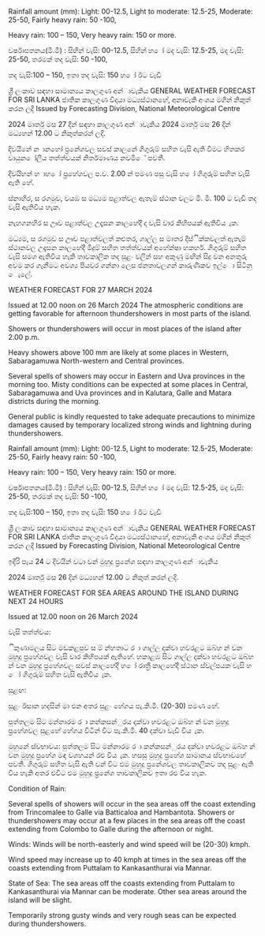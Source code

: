 Rainfall amount (mm): Light: 00-12.5, Light to moderate: 12.5-25, Moderate: 25-50, Fairly heavy rain: 50 -100,

Heavy rain: 100 – 150, Very heavy rain: 150 or more.

වර්ෂාපතනය(මි.මී) : සිහින් වැසි: 00-12.5, සිහින් හ ෝ මද වැසි: 12.5-25, මද වැසි: 25-50, තරමක් තද වැසි: 50 -100,

තද වැසි:100 – 150, ඉතා තද වැසි: 150 හ ෝ ඊට වැඩි

ශ්‍රී ලංකාව සඳහා සාමාන්‍යය කාලගුණ අන්‍ාවැකිය GENERAL WEATHER FORECAST FOR SRI LANKA ජාතික කාලගුණ විදයා මධ්‍යස්ථානහේ, අනාවැකි අංශය මගින් නිකුත් කරන ලදි Issued by Forecasting Division, National Meteorological Centre

2024 මාර්තු මස 27 දින්‍ සඳහා කාලගුණ අන්‍ාවැකිය 2024 මාර්තු මස 26 දින්‍ මධ්‍යහන්‍ 12.00 ට නිකුත්කරන්‍ ලදි.

දිවයිනේ න ානහෝ ප්‍රනේශවල සවස් කාලනේ ගිගුරුම් සහිත වැසි ඇති වීමට හිතකර වායුන ෝලීය තත්ත්වයක් නිර්තමාණය නවමිේ පවතී.

දිවයිහන් හ ාහ ෝ ප්‍රහේශවල ප.ව. 2.00 න් පමණ පසු වැසි හ ෝ ගිගුරුම් සහිත වැසි ඇති හේ.

ස්නාහිර, ස රගමුව, වයඹ ස මධ්‍යම පළාත්වල ඇතැම් ස්ථාන වලට මි. මී. 100 ට වැඩි තද වැසි ඇතිවිය හැක.

නැහගනහිර ස ඌව පළාත්වල උදෑසන කාලහේදී ද වැසි වාර කිහිපයක් ඇතිවිය ැක.

මධ්‍යම, ස රගමුව ස ඌව පළාත්වලත් කළුතර, ගාල්ල ස මාතර දිස්ික්කවලත් ඇතැම් ස්ථානවල උදෑසන කාලහේදී මීදුම් සහිත තත්ත්වයක් අහේක්ෂා හකහර්. ගිගුරුම් සහිත වැසි සමග ඇතිවිය හැකි තාවකාලික තද සුළං වලින් සහ අකුණු මඟින් සිදු වන අනතුරු අවම කර ගැනීමට අවශ්‍ය පියවර ගන්නා ලෙස ජනතාවලගන් කාරුණිකව ඉල්ො සිටිනු ෙැලේ.

WEATHER FORECAST FOR 27 MARCH 2024

Issued at 12.00 noon on 26 March 2024 The atmospheric conditions are getting favorable for afternoon thundershowers in most parts of the island.

Showers or thundershowers will occur in most places of the island after 2.00 p.m.

Heavy showers above 100 mm are likely at some places in Western, Sabaragamuwa North-western and Central provinces.

Several spells of showers may occur in Eastern and Uva provinces in the morning too. Misty conditions can be expected at some places in Central, Sabaragamuwa and Uva provinces and in Kalutara, Galle and Matara districts during the morning.

General public is kindly requested to take adequate precautions to minimize damages caused by temporary localized strong winds and lightning during thundershowers.

Rainfall amount (mm): Light: 00-12.5, Light to moderate: 12.5-25, Moderate: 25-50, Fairly heavy rain: 50 -100,

Heavy rain: 100 – 150, Very heavy rain: 150 or more.

වර්ෂාපතනය(මි.මී) : සිහින් වැසි: 00-12.5, සිහින් හ ෝ මද වැසි: 12.5-25, මද වැසි: 25-50, තරමක් තද වැසි: 50 -100,

තද වැසි:100 – 150, ඉතා තද වැසි: 150 හ ෝ ඊට වැඩි

ශ්‍රී ලංකාව සඳහා සාමාන්‍යය කාලගුණ අන්‍ාවැකිය GENERAL WEATHER FORECAST FOR SRI LANKA ජාතික කාලගුණ විදයා මධ්‍යස්ථානහේ, අනාවැකි අංශය මගින් නිකුත් කරන ලදි Issued by Forecasting Division, National Meteorological Centre

ඉදිරි පැය 24 ට දිවයින්‍ වටා වන්‍ මුහුදු ප්‍රනේශ සඳහා කාලගුණ අන්‍ාවැකිය

2024 මාර්තු මස 26 දින්‍ මධ්‍යහන්‍ 12.00 ට නිකුත් කරන්‍ ලදි.

WEATHER FORECAST FOR SEA AREAS AROUND THE ISLAND DURING NEXT 24 HOURS

Issued at 12.00 noon on 26 March 2024

වැසි තත්ත්වය:

ිකුණාමලය සිට මඩකළපුව ස ම් න්හතාට ර ා ගාල්ල දක්වා හවරළට ඔබ්හ න් වන මුහුදු ප්‍රහේශවල වැසි වාර කිහිපයක් ඇතිහේ. හකාළඹ සිට ගාල්ල දක්වා හවරළට ඔබ්හ න් වන මුහුදු ප්‍රහේශවල සවස් කාලහේදී හ ෝ රාත්‍රී කාලහේදී ස්ථාන ස්වල්පයක වැසි හ ෝ ගිගුරුම් සහිත වැසි ඇතිවිය ැක.

සුළඟ:

සුළං ඊසාන හදසින් මා එන අතර සුළං හේගය පැ.කි.මී. (20-30) පමණ හේ.

පුත්තලම සිට මන්නාරම ර ා කන්කසන්ුරය දක්වා හවරළට ඔබ්හ න් වන මුහුදු ප්‍රහේශවල සුළහේ හේගය විටින් විට පැ.කි.මී. 40 දක්වා වැඩි විය ැක.

මුහුනේ ස්වභාවය: පුත්තලම සිට මන්නාරම ර ා කන්කසන්ුරය දක්වා හවරළට ඔබ්හ න් වන මුහුදු ප්‍රහේශ මඳ වශහයන් රළු විය ැක. හසසු මුහුදු ප්‍රහේශ සාමානය ස්වභාවහේ පවතී. ගිගුරුම් සහිත වැසි ඇති වන්‍ විට එම මුහුදු ප්‍රනේශවල තාවකාලිකව තද සුළං ඇති විය හැකි අතර එවිට එම මුහුදු ප්‍රනේශ තාවකාලිකව ඉතා රළු විය හැක.

Condition of Rain:

Several spells of showers will occur in the sea areas off the coast extending from Trincomalee to Galle via Batticaloa and Hambantota. Showers or thundershowers may occur at a few places in the sea areas off the coast extending from Colombo to Galle during the afternoon or night.

Winds: Winds will be north-easterly and wind speed will be (20-30) kmph.

Wind speed may increase up to 40 kmph at times in the sea areas off the coasts extending from Puttalam to Kankasanthurai via Mannar.

State of Sea: The sea areas off the coasts extending from Puttalam to Kankasanthurai via Mannar can be moderate. Other sea areas around the island will be slight.

Temporarily strong gusty winds and very rough seas can be expected during thundershowers.